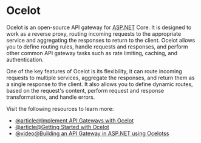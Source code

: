 # Ocelot

Ocelot is an open-source API gateway for [ASP.NET](http://ASP.NET) Core. It is designed to work as a reverse proxy, routing incoming requests to the appropriate service and aggregating the responses to return to the client. Ocelot allows you to define routing rules, handle requests and responses, and perform other common API gateway tasks such as rate limiting, caching, and authentication.

One of the key features of Ocelot is its flexibility, it can route incoming requests to multiple services, aggregate the responses, and return them as a single response to the client. It also allows you to define dynamic routes, based on the request's content, perform request and response transformations, and handle errors.

Visit the following resources to learn more:

- [@article@Implement API Gateways with Ocelot](https://learn.microsoft.com/en-us/dotnet/architecture/microservices/multi-container-microservice-net-applications/implement-api-gateways-with-ocelot)
- [@article@Getting Started with Ocelot](https://ocelot.readthedocs.io/en/latest/introduction/gettingstarted.html)
- [@video@Building an API Gateway in ASP.NET using Ocelotss](https://www.youtube.com/watch?v=hlUGZ6Hmv6s)